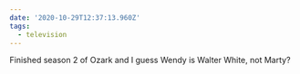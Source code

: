 ```yaml
---
date: '2020-10-29T12:37:13.960Z'
tags:
  - television
---
```


Finished season 2 of Ozark and I guess Wendy is Walter White, not Marty?
